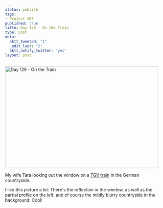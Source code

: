 ```yaml
--- 
status: publish
tags: 
- Project 365
published: true
title: Day 129 - On the Train
type: post
meta: 
  aktt_tweeted: "1"
  _edit_last: "2"
  aktt_notify_twitter: "yes"
layout: post
---
```

<a href="http://www.flickr.com/photos/freeed/5715129685/" title="Day 129 - On the Train by Fred​, on Flickr"><img src="http://farm4.static.flickr.com/3412/5715129685_018911c5ba.jpg" width="500" height="333" alt="Day 129 - On the Train"/></a>

My wife Tara looking out the window on a <a href="http://en.wikipedia.org/wiki/TGV">TGV train</a> in the German countryside.

I like this picture a lot: There's the reflection in the window, as well as the partial profile on the left, and of course the mildly blurry countryside in the background. Cool!
